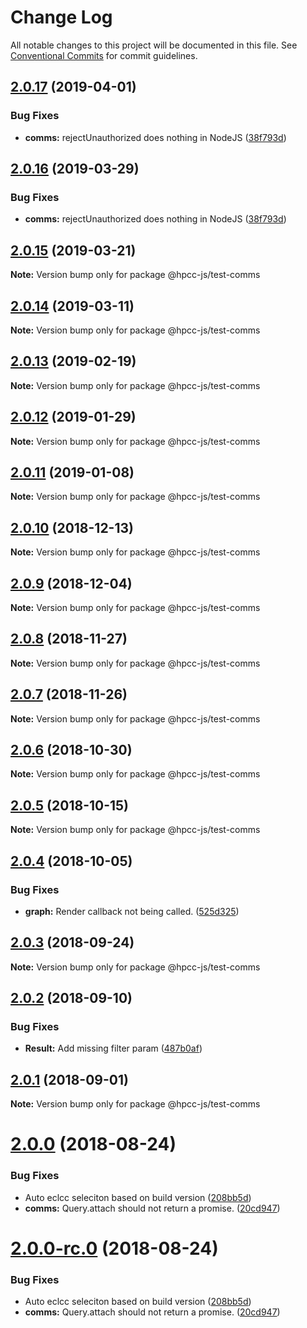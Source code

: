 # Change Log

All notable changes to this project will be documented in this file.
See [Conventional Commits](https://conventionalcommits.org) for commit guidelines.

## [2.0.17](https://github.com/GordonSmith/Visualization/compare/@hpcc-js/test-comms@2.0.14...@hpcc-js/test-comms@2.0.17) (2019-04-01)


### Bug Fixes

* **comms:** rejectUnauthorized does nothing in NodeJS ([38f793d](https://github.com/GordonSmith/Visualization/commit/38f793d))






## [2.0.16](https://github.com/GordonSmith/Visualization/compare/@hpcc-js/test-comms@2.0.14...@hpcc-js/test-comms@2.0.16) (2019-03-29)


### Bug Fixes

* **comms:** rejectUnauthorized does nothing in NodeJS ([38f793d](https://github.com/GordonSmith/Visualization/commit/38f793d))






## [2.0.15](https://github.com/GordonSmith/Visualization/compare/@hpcc-js/test-comms@2.0.14...@hpcc-js/test-comms@2.0.15) (2019-03-21)

**Note:** Version bump only for package @hpcc-js/test-comms






## [2.0.14](https://github.com/GordonSmith/Visualization/compare/@hpcc-js/test-comms@2.0.13...@hpcc-js/test-comms@2.0.14) (2019-03-11)

**Note:** Version bump only for package @hpcc-js/test-comms






## [2.0.13](https://github.com/GordonSmith/Visualization/compare/@hpcc-js/test-comms@2.0.12...@hpcc-js/test-comms@2.0.13) (2019-02-19)

**Note:** Version bump only for package @hpcc-js/test-comms






## [2.0.12](https://github.com/GordonSmith/Visualization/compare/@hpcc-js/test-comms@2.0.11...@hpcc-js/test-comms@2.0.12) (2019-01-29)

**Note:** Version bump only for package @hpcc-js/test-comms






## [2.0.11](https://github.com/GordonSmith/Visualization/compare/@hpcc-js/test-comms@2.0.10...@hpcc-js/test-comms@2.0.11) (2019-01-08)

**Note:** Version bump only for package @hpcc-js/test-comms






## [2.0.10](https://github.com/GordonSmith/Visualization/compare/@hpcc-js/test-comms@2.0.9...@hpcc-js/test-comms@2.0.10) (2018-12-13)

**Note:** Version bump only for package @hpcc-js/test-comms






## [2.0.9](https://github.com/GordonSmith/Visualization/compare/@hpcc-js/test-comms@2.0.8...@hpcc-js/test-comms@2.0.9) (2018-12-04)

**Note:** Version bump only for package @hpcc-js/test-comms






## [2.0.8](https://github.com/GordonSmith/Visualization/compare/@hpcc-js/test-comms@2.0.7...@hpcc-js/test-comms@2.0.8) (2018-11-27)

**Note:** Version bump only for package @hpcc-js/test-comms






<a name="2.0.7"></a>
## [2.0.7](https://github.com/GordonSmith/Visualization/compare/@hpcc-js/test-comms@2.0.6...@hpcc-js/test-comms@2.0.7) (2018-11-26)

**Note:** Version bump only for package @hpcc-js/test-comms





<a name="2.0.6"></a>
## [2.0.6](https://github.com/GordonSmith/Visualization/compare/@hpcc-js/test-comms@2.0.5...@hpcc-js/test-comms@2.0.6) (2018-10-30)

**Note:** Version bump only for package @hpcc-js/test-comms





<a name="2.0.5"></a>
## [2.0.5](https://github.com/GordonSmith/Visualization/compare/@hpcc-js/test-comms@2.0.4...@hpcc-js/test-comms@2.0.5) (2018-10-15)

**Note:** Version bump only for package @hpcc-js/test-comms





<a name="2.0.4"></a>
## [2.0.4](https://github.com/GordonSmith/Visualization/compare/@hpcc-js/test-comms@2.0.3...@hpcc-js/test-comms@2.0.4) (2018-10-05)


### Bug Fixes

* **graph:** Render callback not being called. ([525d325](https://github.com/GordonSmith/Visualization/commit/525d325))





<a name="2.0.3"></a>
## [2.0.3](https://github.com/GordonSmith/Visualization/compare/@hpcc-js/test-comms@2.0.2...@hpcc-js/test-comms@2.0.3) (2018-09-24)

**Note:** Version bump only for package @hpcc-js/test-comms





<a name="2.0.2"></a>
## [2.0.2](https://github.com/GordonSmith/Visualization/compare/@hpcc-js/test-comms@2.0.1...@hpcc-js/test-comms@2.0.2) (2018-09-10)


### Bug Fixes

* **Result:** Add missing filter param ([487b0af](https://github.com/GordonSmith/Visualization/commit/487b0af))





<a name="2.0.1"></a>
## [2.0.1](https://github.com/GordonSmith/Visualization/compare/@hpcc-js/test-comms@2.0.0...@hpcc-js/test-comms@2.0.1) (2018-09-01)

**Note:** Version bump only for package @hpcc-js/test-comms





<a name="2.0.0"></a>
# [2.0.0](https://github.com/GordonSmith/Visualization/compare/@hpcc-js/test-comms@0.0.59...@hpcc-js/test-comms@2.0.0) (2018-08-24)


### Bug Fixes

* Auto eclcc seleciton based on build version ([208bb5d](https://github.com/GordonSmith/Visualization/commit/208bb5d))
* **comms:** Query.attach should not return a promise. ([20cd947](https://github.com/GordonSmith/Visualization/commit/20cd947))





<a name="2.0.0-rc.0"></a>
# [2.0.0-rc.0](https://github.com/GordonSmith/Visualization/compare/@hpcc-js/test-comms@0.0.59...@hpcc-js/test-comms@2.0.0-rc.0) (2018-08-24)


### Bug Fixes

* Auto eclcc seleciton based on build version ([208bb5d](https://github.com/GordonSmith/Visualization/commit/208bb5d))
* **comms:** Query.attach should not return a promise. ([20cd947](https://github.com/GordonSmith/Visualization/commit/20cd947))
